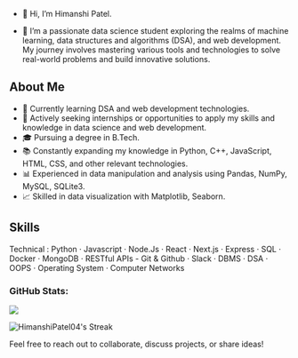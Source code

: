 
- 👋 Hi, I’m Himanshi Patel.

- 🌱 I’m a passionate data science student exploring the realms of machine learning, data structures and algorithms (DSA), and web development. My journey involves mastering various tools and technologies to solve real-world problems and build innovative solutions.

## About Me

- 🌱 Currently learning DSA and web development technologies.
- 💼 Actively seeking internships or opportunities to apply my skills and knowledge in data science and web development.
- 🎓 Pursuing a degree in B.Tech.
- 📚 Constantly expanding my knowledge in Python, C++, JavaScript, HTML, CSS, and other relevant technologies.
- 📊 Experienced in data manipulation and analysis using Pandas, NumPy, MySQL, SQLite3.
- 📈 Skilled in data visualization with Matplotlib, Seaborn.


## Skills

Technical : Python  ·  Javascript  ·  Node.Js  ·  React  ·  Next.js  ·  Express  ·  SQL ·  Docker  ·   MongoDB  · RESTful APIs -
                        Git & Github  ·  Slack   ·  DBMS  · DSA  · OOPS   · Operating System   · Computer Networks

### GitHub Stats:
![](https://github-readme-streak-stats.herokuapp.com/?user=Himanshipatel04&theme=dark&hide_border=true)<br/>

![HimanshiPatel04's Streak](https://github-readme-streak-stats.herokuapp.com/?user=HimanshiPatel04&theme=vision-friendly-dark&hide_border=true)

Feel free to reach out to collaborate, discuss projects, or share ideas!



